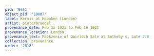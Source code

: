 ```yaml
---
pid: '9651'
object_pid: '10087'
label: Kermis at Hoboken (London)
artist: pieterbruegel
provenance_date: Feb 15 1921 to Feb 16 1921
provenance_location: London
provenance_text: Mackzenie of Gairloch Sale at Sotheby's, Lot# 216
collection: provenance
order: '2818'
---
```


